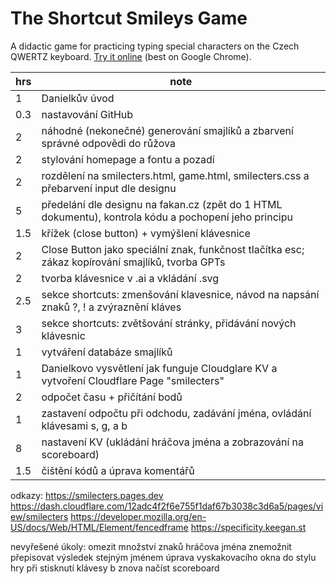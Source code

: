 # The Shortcut Smileys Game

A didactic game for practicing typing special characters on the Czech QWERTZ keyboard. [Try it online](https://smilecters.pages.dev/#top) (best on Google Chrome).

| hrs | note
| --- | ---
| 1   |  Danielkův úvod
| 0.3 |  nastavování GitHub
| 2   |  náhodné (nekonečné) generování smajlíků a zbarvení správné odpovědi do růžova
| 2   |  stylování homepage a fontu a pozadí
| 2   |  rozdělení na smilecters.html, game.html, smilecters.css a přebarvení input dle designu
| 5   |  předelání dle designu na fakan.cz (zpět do 1 HTML dokumentu), kontrola kódu a pochopení jeho principu
| 1.5 |  křížek (close button) + vymýšlení klávesnice
| 2   |  Close Button jako speciální znak, funkčnost tlačítka esc; zákaz kopírování smajlíků, tvorba GPTs
| 2   |  tvorba klávesnice v .ai a vkládání .svg
| 2.5 |  sekce shortcuts: zmenšování klavesnice, návod na napsání znaků ?, ! a zvýraznění kláves
| 3   |  sekce shortcuts: zvětšování stránky, přidávání nových klávesnic
| 1   |  vytváření databáze smajlíků
| 1   |  Danielkovo vysvětlení jak funguje Cloudglare KV a vytvoření Cloudflare Page "smilecters"
| 2   |  odpočet času + přičítání bodů
| 1   |  zastavení odpočtu při odchodu, zadávání jména, ovládání klávesami s, g, a b
| 8   |  nastavení KV (ukládání hráčova jména a zobrazování na scoreboard)
| 1.5 |  čištění kódů a úprava komentářů

odkazy:
https://smilecters.pages.dev
https://dash.cloudflare.com/12adc4f2f6e755f1daf67b3038c3d6a5/pages/view/smilecters
https://developer.mozilla.org/en-US/docs/Web/HTML/Element/fencedframe
https://specificity.keegan.st

nevyřešené úkoly:
omezit množství znaků hráčova jména
znemožnit přepisovat výsledek stejným jménem
úprava vyskakovacího okna do stylu hry
při stisknutí klávesy b znova načíst scoreboard
